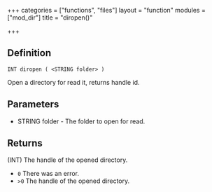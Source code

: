 +++
categories = ["functions", "files"]
layout = "function"
modules = ["mod_dir"]
title = "diropen()"

+++

## Definition

    INT diropen ( <STRING folder> )

Open a directory for read it, returns handle id.

## Parameters

- STRING folder - The folder to open for read.

## Returns

(INT) The handle of the opened directory.

- `0` There was an error.
- `>0` The handle of the opened directory.

